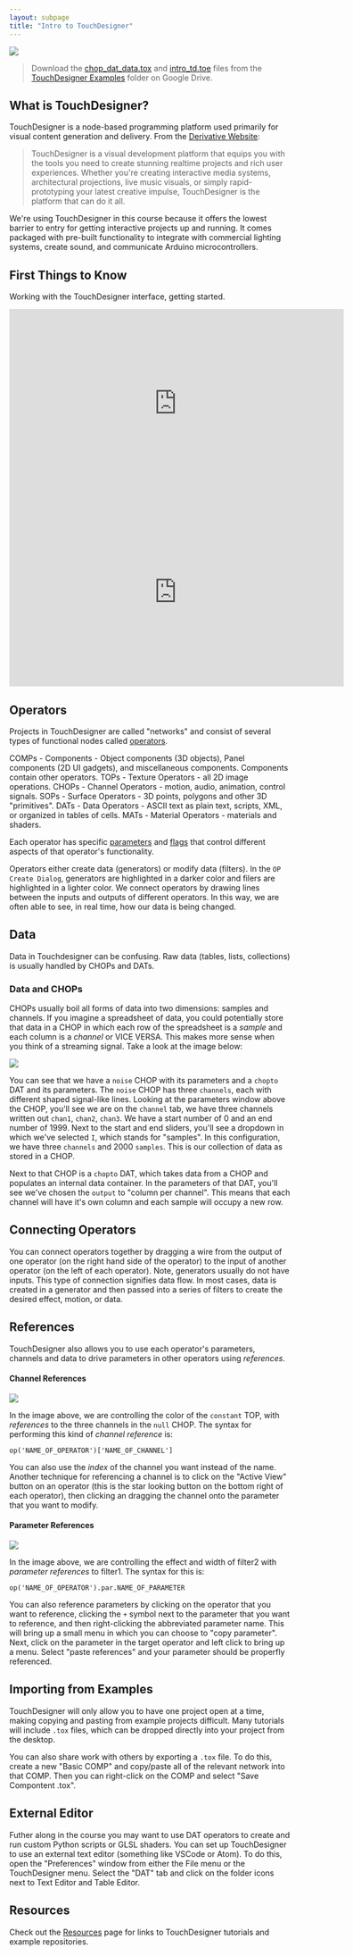 ```yaml
---
layout: subpage
title: "Intro to TouchDesigner"
---
```


<img 
src="{{site.baseurl}}/assets/touchdesigner.png" 
style="max-width: 600px;" 
/>

> Download the [chop_dat_data.tox](https://drive.google.com/open?id=1F71l2Xh94vETsBxO1qEyLFkx1nxFazj7) and [intro_td.toe](https://drive.google.com/open?id=1tMGxQgNpjmRVDqkwoHmYm9SnjyOkx7BW) files from the [TouchDesigner Examples](https://drive.google.com/drive/folders/144ml7hfzFDR0Y7ZKa4WMo_aPQbVOkqTP?usp=sharing) folder on Google Drive.

## What is TouchDesigner?

TouchDesigner is a node-based programming platform used primarily for visual content generation and delivery. From the [Derivative Website](https://www.derivative.ca/):

> TouchDesigner is a visual development platform that equips you with the tools you need to create stunning realtime projects and rich user experiences. Whether you're creating interactive media systems, architectural projections, live music visuals, or simply rapid-prototyping your latest creative impulse, TouchDesigner is the platform that can do it all.

We're using TouchDesigner in this course because it offers the lowest barrier to entry for getting interactive projects up and running. It comes packaged with pre-built functionality to integrate with commercial lighting systems, create sound, and communicate Arduino microcontrollers.

## First Things to Know

Working with the TouchDesigner interface, getting started.

<iframe src="https://player.vimeo.com/video/160552892?color=fffffff&title=0&byline=0&portrait=0" width="600" height="338" frameborder="0" webkitallowfullscreen mozallowfullscreen allowfullscreen></iframe>

<iframe src="https://player.vimeo.com/video/168540270?color=fffffff&title=0&byline=0&portrait=0" width="600" height="338" frameborder="0" webkitallowfullscreen mozallowfullscreen allowfullscreen></iframe>

## Operators

Projects in TouchDesigner are called "networks" and consist of several types of functional nodes called [operators](https://docs.derivative.ca/index.php?title=Operator).

COMPs - Components - Object components (3D objects), Panel components (2D UI gadgets), and miscellaneous components. Components contain other operators.
TOPs - Texture Operators - all 2D image operations.
CHOPs - Channel Operators - motion, audio, animation, control signals.
SOPs - Surface Operators - 3D points, polygons and other 3D "primitives".
DATs - Data Operators - ASCII text as plain text, scripts, XML, or organized in tables of cells.
MATs - Material Operators - materials and shaders.

Each operator has specific [parameters](https://docs.derivative.ca/Parameter) and [flags](https://docs.derivative.ca/Flag) that control different aspects of that operator's functionality.

Operators either create data (generators) or modify data (filters). In the `OP Create Dialog`, generators are highlighted in a darker color and filers are highlighted in a lighter color. We connect operators by drawing lines between the inputs and outputs of different operators. In this way, we are often able to see, in real time, how our data is being changed.

## Data

Data in Touchdesigner can be confusing. Raw data (tables, lists, collections) is usually handled by CHOPs and DATs.

### Data and CHOPs

CHOPs usually boil all forms of data into two dimensions: samples and channels. If you imagine a spreadsheet of data, you could potentially store that data in a CHOP in which each row of the spreadsheet is a _sample_ and each column is a _channel_ or VICE VERSA. This makes more sense when you think of a streaming signal. Take a look at the image below:

<img
src="{{site.baseurl}}/assets/td_data.png"
style="max-width: 600px;"
/>

You can see that we have a `noise` CHOP with its parameters and a `chopto` DAT and its parameters. The `noise` CHOP has three `channels`, each with different shaped signal-like lines. Looking at the parameters window above the CHOP, you'll see we are on the `channel` tab, we have three channels written out `chan1`, `chan2`, `chan3`. We have a start number of 0 and an end number of 1999. Next to the start and end sliders, you'll see a dropdown in which we've selected `I`, which stands for "samples". In this configuration, we have three `channels` and 2000 `samples`. This is our collection of data as stored in a CHOP.

Next to that CHOP is a `chopto` DAT, which takes data from a CHOP and populates an internal data container. In the parameters of that DAT, you'll see we've chosen the `output` to "column per channel". This means that each channel will have it's own column and each sample will occupy a new row.

## Connecting Operators

You can connect operators together by dragging a wire from the output of one operator (on the right hand side of the operator) to the input of another operator (on the left of each operator). Note, generators usually do not have inputs. This type of connection signifies data flow. In most cases, data is created in a generator and then passed into a series of filters to create the desired effect, motion, or data.

## References

TouchDesigner also allows you to use each operator's parameters, channels and data to drive parameters in other operators using _references_.

#### Channel References

<img 
src="{{site.baseurl}}/assets/td_chan_reference.png" 
style="max-width: 600px;" 
/>

In the image above, we are controlling the color of the `constant` TOP, with _references_ to the three channels in the `null` CHOP. The syntax for performing this kind of _channel reference_ is:

`op('NAME_OF_OPERATOR')['NAME_OF_CHANNEL']`

You can also use the _index_ of the channel you want instead of the name. Another technique for referencing a channel is to click on the "Active View" button on an operator (this is the star looking button on the bottom right of each operator), then clicking an dragging the channel onto the parameter that you want to modify.

#### Parameter References

<img 
src="{{site.baseurl}}/assets/td_par_reference.png" 
style="max-width: 600px;" 
/>

In the image above, we are controlling the effect and width of filter2 with _parameter references_ to filter1. The syntax for this is:

`op('NAME_OF_OPERATOR').par.NAME_OF_PARAMETER`

You can also reference parameters by clicking on the operator that you want to reference, clicking the `+` symbol next to the parameter that you want to reference, and then right-clicking the abbreviated parameter name. This will bring up a small menu in which you can choose to "copy parameter". Next, click on the parameter in the target operator and left click to bring up a menu. Select "paste references" and your parameter should be properfly referenced.

## Importing from Examples

TouchDesigner will only allow you to have one project open at a time, making copying and pasting from example projects difficult. Many tutorials will include `.tox` files, which can be dropped directly into your project from the desktop.

You can also share work with others by exporting a `.tox` file. To do this, create a new "Basic COMP" and copy/paste all of the relevant network into that COMP. Then you can right-click on the COMP and select "Save Compontent .tox".

## External Editor

Futher along in the course you may want to use DAT operators to create and run custom Python scripts or GLSL shaders. You can set up TouchDesigner to use an external text editor (something like VSCode or Atom). To do this, open the "Preferences" window from either the File menu or the TouchDesigner menu. Select the "DAT" tab and click on the folder icons next to Text Editor and Table Editor.

## Resources

Check out the [Resources]({{site.baseurl}}/resources/) page for links to TouchDesigner tutorials and example repositories.
